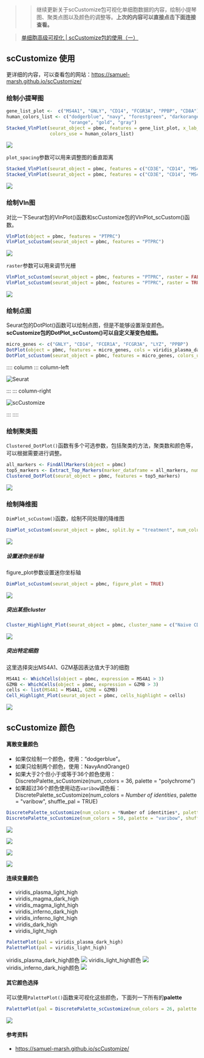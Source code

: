 >> 继续更新关于scCustomize包可视化单细胞数据的内容，绘制小提琴图、聚类点图以及颜色的调整等。**上次的内容可以直接点击下面连接查看。** 

> [单细胞高级可视化 | scCustomize包的使用（一）](https://mp.weixin.qq.com/s?__biz=Mzg2NjYzNjQ4Ng==&mid=2247486666&idx=1&sn=5ee39cfc265c1e043d76b37d45d2cf44&chksm=ce468b63f9310275db368105b60b258f30b4ed91889238d36dd6236448a61a798d1340fec19a&token=1105195915&lang=zh_CN#rd)

## scCustomize 使用

更详细的内容，可以查看包的网站：https://samuel-marsh.github.io/scCustomize/

### 绘制小提琴图

```r
gene_list_plot <-  c("MS4A1", "GNLY", "CD14", "FCGR3A", "PPBP", "CD8A")
human_colors_list <- c("dodgerblue", "navy", "forestgreen", "darkorange2", "darkorchid3", "orchid",
                       "orange", "gold", "gray")
Stacked_VlnPlot(seurat_object = pbmc, features = gene_list_plot, x_lab_rotate = TRUE,
                colors_use = human_colors_list)
```

![](https://files.mdnice.com/user/23696/28470d94-ee52-468d-97d5-f4ba4403fe12.png)

`plot_spacing`参数可以用来调整图的垂直距离
```r
Stacked_VlnPlot(seurat_object = pbmc, features = c("CD3E", "CD14", "MS4A1", "FCER1A", "PPBP"), x_lab_rotate = TRUE)
Stacked_VlnPlot(seurat_object = pbmc, features = c("CD3E", "CD14", "MS4A1", "FCER1A", "PPBP"), x_lab_rotate = TRUE, plot_spacing = 0.3)
```

![](https://files.mdnice.com/user/23696/bb3d598e-1251-456d-a769-aebcc007a60d.png)

### 绘制Vln图
对比一下Seurat包的VlnPlot()函数和scCustomize包的VlnPlot_scCustom()函数。
```r
VlnPlot(object = pbmc, features = "PTPRC")
VlnPlot_scCustom(seurat_object = pbmc, features = "PTPRC")
```
![](https://files.mdnice.com/user/23696/18bcb080-ddd4-4d6c-a3c4-62acaa3b1045.png)

`raster`参数可以用来调节光栅
```r
VlnPlot_scCustom(seurat_object = pbmc, features = "PTPRC", raster = FALSE)
VlnPlot_scCustom(seurat_object = pbmc, features = "PTPRC", raster = TRUE)
```
![](https://files.mdnice.com/user/23696/cd965851-39f6-4769-b64b-1b1d235c9c1f.png)

### 绘制点图

Seurat包的DotPlot()函数可以绘制点图，但是不能够设置渐变颜色。**scCustomize包的DotPlot_scCustom()可以自定义渐变色绘图。**

```r
micro_genes <- c("GNLY", "CD14", "FCER1A", "FCGR3A", "LYZ", "PPBP")
DotPlot(object = pbmc, features = micro_genes, cols = viridis_plasma_dark_high)
DotPlot_scCustom(seurat_object = pbmc, features = micro_genes, colors_use = viridis_plasma_dark_high)
```
:::: column
::: column-left

![Seurat](https://files.mdnice.com/user/23696/45de9ef4-fd1f-44ab-9ea9-a0954295ab17.png)

:::
::: column-right

![scCustomize](https://files.mdnice.com/user/23696/518a03f0-93ac-4802-9cfd-b4b47d24b81e.png)

:::
::::

### 绘制聚类图
`Clustered_DotPlot()`函数有多个可选参数，包括聚类的方法，聚类数和颜色等，可以根据需要进行调整。

```r
all_markers <- FindAllMarkers(object = pbmc)
top5_markers <- Extract_Top_Markers(marker_dataframe = all_markers, num_genes = 5, named_vector = FALSE,make_unique = TRUE)
Clustered_DotPlot(seurat_object = pbmc, features = top5_markers)
```

![](https://files.mdnice.com/user/23696/2427f853-6fa3-4f38-a685-5af28a64e9bd.png)

### 绘制降维图
`DimPlot_scCustom()`函数，绘制不同处理的降维图
```r
DimPlot_scCustom(seurat_object = pbmc, split.by = "treatment", num_columns = 4, repel = TRUE, split_seurat = TRUE)
```

![](https://files.mdnice.com/user/23696/00e43dc1-77e6-44e1-9e63-8835c4d87847.png)

##### 设置迷你坐标轴

figure_plot参数设置迷你坐标轴
```r
DimPlot_scCustom(seurat_object = pbmc, figure_plot = TRUE)
```
![](https://files.mdnice.com/user/23696/07a01d84-2c87-4b28-8ed9-76f2ea758f43.png)

##### 突出某些cluster
```r
Cluster_Highlight_Plot(seurat_object = pbmc, cluster_name = c("Naive CD4 T", "FCGR3A+ Mono"), highlight_color = c("blue","red"))
```
![](https://files.mdnice.com/user/23696/6501d8e8-b52c-4be9-948a-fe2c6cf8dd65.png)

##### 突出特定细胞
这里选择突出MS4A1、GZM基因表达值大于3的细胞
```r
MS4A1 <- WhichCells(object = pbmc, expression = MS4A1 > 3)
GZMB <- WhichCells(object = pbmc, expression = GZMB > 3)
cells <- list(MS4A1 = MS4A1, GZMB = GZMB)
Cell_Highlight_Plot(seurat_object = pbmc, cells_highlight = cells)
```
![](https://files.mdnice.com/user/23696/d85d36e2-4b79-43c6-b773-2dab2c3c7fa5.png)

## scCustomize 颜色

#### 离散变量颜色

- 如果仅绘制一个颜色，使用：“dodgerblue”。
- 如果只绘制两个颜色，使用：NavyAndOrange()
- 如果大于2个但小于或等于36个颜色使用：DiscretePalette_scCustomize(num_colors = 36, palette = "polychrome")
- 如果超过36个颜色使用动态`varibow`调色板：DiscretePalette_scCustomize(num_colors = *Number of identities*, palette = "varibow", shuffle_pal = TRUE)

```r
DiscretePalette_scCustomize(num_colors = *Number of identities*, palette = "varibow", shuffle_pal = TRUE)
DiscretePalette_scCustomize(num_colors = 50, palette = "varibow", shuffle_pal = TRUE)
```
![](https://files.mdnice.com/user/23696/b37afabc-4787-4eca-9dcc-3e07d2433139.png)

![](https://files.mdnice.com/user/23696/d0b6a21a-a606-4e7f-9d05-c1994161d260.png)

![](https://files.mdnice.com/user/23696/b1978458-44ff-478c-8b39-f70c1ba7c40f.png)

![](https://files.mdnice.com/user/23696/7ad51e79-57c6-418c-a388-36dac9900681.png)

#### 连续变量颜色
- viridis_plasma_light_high
- viridis_magma_dark_high
- viridis_magma_light_high
- viridis_inferno_dark_high
- viridis_inferno_light_high
- viridis_dark_high
- viridis_light_high

```r
PalettePlot(pal = viridis_plasma_dark_high)
PalettePlot(pal = viridis_light_high)
```
viridis_plasma_dark_high颜色
![](https://files.mdnice.com/user/23696/57adb16a-3ea3-41e1-9d39-8c3d6884136a.png)
viridis_light_high颜色
![](https://files.mdnice.com/user/23696/8c9cf828-2d4a-4904-a5aa-79b62ff5c58f.png)
viridis_inferno_dark_high颜色
![](https://files.mdnice.com/user/23696/9a5aadf4-8f4a-49bd-bdbb-a97833f4b591.png)

#### 其它颜色选择
可以使用`PalettePlot()`函数来可视化这些颜色，下面列一下所有的**palette**
```r
PalettePlot(pal = DiscretePalette_scCustomize(num_colors = 26, palette = "alphabet"))
```
![](https://files.mdnice.com/user/23696/7b535d2f-d8ce-448d-966c-fe7ad728c0c5.png)

#### 参考资料
- https://samuel-marsh.github.io/scCustomize/